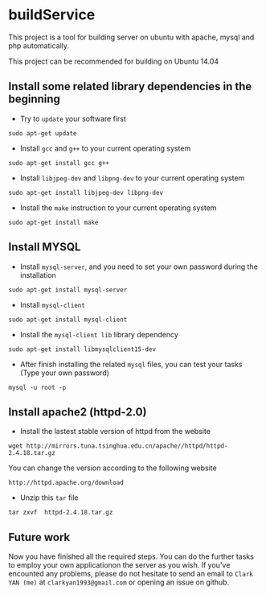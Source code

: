 # buildService
This project is a tool for building server on ubuntu with apache, mysql and php automatically.

This project can be recommended for building on Ubuntu 14.04

## Install some related library dependencies in the beginning
* Try to ```update``` your software first
```
sudo apt-get update
```
* Install ```gcc``` and ```g++``` to your current operating system
```
sudo apt-get install gcc g++
```
* Install ```libjpeg-dev``` and ```libpng-dev``` to your current operating system
```
sudo apt-get install libjpeg-dev libpng-dev
```
* Install the ```make``` instruction to your current operating system
```
sudo apt-get install make
```

## Install MYSQL 
* Install ```mysql-server```, and you need to set your own password during the installation
```
sudo apt-get install mysql-server
```
* Install ```mysql-client```
```
sudo apt-get install mysql-client
```
* Install the ```mysql-client lib``` library dependency
```
sudo apt-get install libmysqlclient15-dev
```
* After finish installing the related ```mysql``` files, you can test your tasks (Type your own password)
```
mysql -u root -p
```

## Install apache2 (httpd-2.0)
* Install the lastest stable version of httpd from the website
```
wget http://mirrors.tuna.tsinghua.edu.cn/apache//httpd/httpd-2.4.18.tar.gz
```
You can change the version according to the following website
```
http://httpd.apache.org/download
```
* Unzip this ```tar``` file
```
tar zxvf  httpd-2.4.18.tar.gz
```


## Future work
Now you have finished all the required steps. You can do the further tasks to employ your own applicationon the server as you wish.
If you've encounted any problems, please do not hesitate to send an email to ```Clark YAN (me)``` at ```clarkyan1993@gmail.com``` or opening an issue on github.

